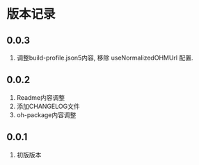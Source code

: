 # 版本记录

## 0.0.3
1. 调整build-profile.json5内容, 移除 useNormalizedOHMUrl 配置.

## 0.0.2
1. Readme内容调整
2. 添加CHANGELOG文件
3. oh-package内容调整

## 0.0.1
1. 初版版本